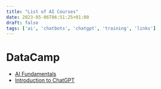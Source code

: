 ```yaml
---
title: "List of AI Courses"
date: 2023-05-06T06:51:25+01:00
draft: false
tags: ['ai', 'chatbots', 'chatgpt', 'training', 'links']
---
```


# DataCamp
- [AI Fundamentals](https://www.datacamp.com/courses/ai-fundamentals)
- [Introduction to ChatGPT](https://www.datacamp.com/courses/introduction-to-chatgpt)
